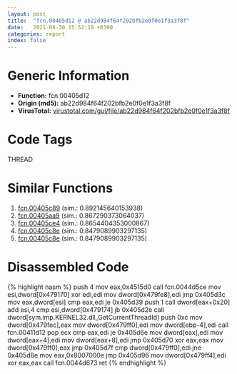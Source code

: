 ```yaml
---
layout: post
title:  "fcn.00405d12 @ ab22d984f64f202bfb2e0f0e1f3a3f8f"
date:   2021-08-30 15:52:19 +0300
categories: report
index: false
---
```


# Generic Information
- **Function:** fcn.00405d12
- **Origin (md5):** ab22d984f64f202bfb2e0f0e1f3a3f8f
- **VirusTotal:** [virustotal.com/gui/file/ab22d984f64f202bfb2e0f0e1f3a3f8f][virustotal_ref]

# Code Tags
<span class="tag" id="THREAD">THREAD</span>


# Similar Functions

1. [fcn.00405c89][similar_1_ref] (sim.: 0.892145640153938)
2. [fcn.00405aa9][similar_2_ref] (sim.: 0.867290373064037)
3. [fcn.00405ce4][similar_3_ref] (sim.: 0.8654404353000867)
4. [fcn.00405c8e][similar_4_ref] (sim.: 0.8479089903297135)
5. [fcn.00405c8e][similar_5_ref] (sim.: 0.8479089903297135)


# Disassembled Code

{% highlight nasm %}
push 4
mov eax,0x4515d0
call fcn.0044d5ce
mov esi,dword[0x479170]
xor edi,edi
mov dword[0x479fe8],edi
jmp 0x405d3c
mov eax,dword[esi]
cmp eax,edi
je 0x405d39
push 1
call dword[eax+0x20]
add esi,4
cmp esi,dword[0x479174]
jb 0x405d2e
call dword[sym.imp.KERNEL32.dll_GetCurrentThreadId]
push 0xc
mov dword[0x479fec],eax
mov dword[0x479ff0],edi
mov dword[ebp-4],edi
call fcn.00411d12
pop ecx
cmp eax,edi
je 0x405d6e
mov dword[eax],edi
mov dword[eax+4],edi
mov dword[eax+8],edi
jmp 0x405d70
xor eax,eax
mov dword[0x479ff0],eax
jmp 0x405d7f
cmp dword[0x479ff0],edi
jne 0x405d8e
mov eax,0x8007000e
jmp 0x405d96
mov dword[0x479ff4],edi
xor eax,eax
call fcn.0044d673
ret 
{% endhighlight %}


[similar_1_ref]: /report/fcn.00405c89@214019fc1439a81af54ff417c477f8dc
[similar_2_ref]: /report/fcn.00405aa9@0b645351d6df77d56852ad106e75fced
[similar_3_ref]: /report/fcn.00405ce4@e16f74a2849182d98050864255e902f8
[similar_4_ref]: /report/fcn.00405c8e@bf63ddd2300e0a74a0359de9adcc16ac
[similar_5_ref]: /report/fcn.00405c8e@d541529cc6883f61d162f4cf432d3cb8
[virustotal_ref]: https://www.virustotal.com/gui/file/ab22d984f64f202bfb2e0f0e1f3a3f8f